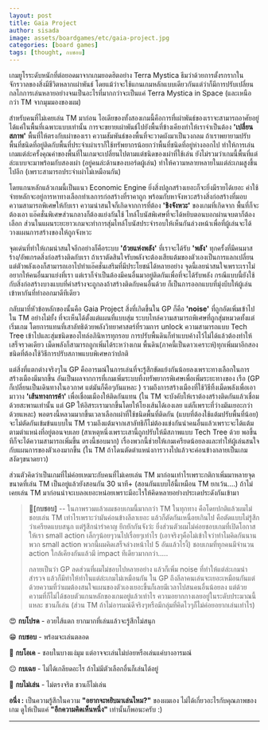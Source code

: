 ```yaml
---
layout: post
title: Gaia Project
author: sisada
image: assets/boardgames/etc/gaia-project.jpg
categories: [board games]
tags: [thought, กบชอบ]
---
```

เกมยูโรระดับหนักที่ต่อยอดมาจากเกมยอดฮิตอย่าง Terra Mystica ธีมว่าด้วยการตั้งรกรากในจักรวาลของสิ่งมีชีวิตหลากเผ่าพันธ์ โดยแม้ว่าจะใช้แกนเกมหลักแบบเดียวกันแต่ว่าก็มีการปรับเปลี่ยนกลไกการเล่นหลายอย่างจนเป็นอะไรที่มากกว่าจะเป็นแค่ Terra Mystica in Space (และเหนือกว่า TM จากมุมมองของผม)

สำหรับคนที่ไม่เคยเล่น TM มาก่อน ไอเดียของทั้งสองเกมนี้คือการที่เผ่าพันธ์ของเราจะสามารถอาศัยอยู่ได้แค่ในพื้นที่เฉพาะแบบเท่านั้น การจะขยายเผ่าพันธ์ไปยังพื้นที่ข้างเคียงทำให้เราจำเป็นต้อง **'เปลี่ยนสภาพ'** พื้นที่ให้ตรงกับเผ่าของเรา ความสัมพันธ์ของพื้นที่จะวาดผังมาเป็นวงกลม ถ้าเราพยายามปรับพื้นที่ชนิดที่อยู่ติดกับพื้นที่ประจำเผ่าเราก็ใช้ทรัพยากรน้อยกว่าพื้นที่ชนิดที่อยู่ห่างออกไป ทำให้การเล่นเกมแต่ล่ะครั้งคุณค่าของพื้นที่ในเกมจะเปลี่ยนไปตามแต่ชนิดของเผ่าที่ใช้เล่น ยังไม่รวมว่าเกมนี้พื้นที่แต่ล่ะแบบจะมาพร้อมกับสองเผ่า (อยู่คนล่ะด้านของบอร์ดผู้เล่น) ทำให้ความหลายหลายในแต่ล่ะเกมสูงขึ้นไปอีก (เพราะสามารถประจำเผ่าไม่เหมือนกัน)

โดยแกนหลักแล้วเกมนี้เป็นแนว Economic Engine ยิ่งสิ่งปลูกสร้างเยอะก็จะยิ่งมีรายได้เยอะ ค่าใช้จ่ายหลักจะอยู่การหาทางเลือกทำเลการก่อสร้างที่ราคาถูก พร้อมกับหาจังหวะสร้างสิ่งก่อสร้างที่มอบความสามารถพิเศษให้กับเรา ความน่าสนใจก็เกิดจากการที่ต้อง **'ชิงจังหวะ'** ของเกมที่เกิดจาก พื้นที่ก็จะต้องเอา แอ๊คชั่นพิเศษส่วนกลางก็ต้องแย่งกันใช้ ไทล์โบนัสพิเศษที่จะได้หยิบตอนบอกผ่านจบตาก็ต้องเลือก ส่วนในแผนระยะยาวเกมจะทำการสุ่มไทล์โบนัสประจำรอบให้เห็นกันล่วงหน้าเพื่อที่ผู้เล่นจะได้วางแผนการสร้างของให้ถูกจังหวะ

จุดเด่นที่ทำให้เกมน่าสนใจอีกอย่างก็คือระบบ **'ถ้วยแห่งพลัง'** ที่เราจะได้รับ **'พลัง'** ทุกครั้งที่มีคนมาสร้าง/อัพเกรดสิ่งก่อสร้างติดกับเรา ถ้าเราตัดสินใจรับพลังจะต้องเสียแต้มของตัวเองเป็นการแลกเปลี่ยน แต่ตัวพลังเองก็สามารถเอาไปทำแอ๊คชั่นเสริมที่มีประโยชน์ได้หลายอย่าง จุดนี้เลยน่าสนใจเพราะเราไม่อยากให้คนอื่นมาแย่งที่เรา แต่เราก็จำเป็นต้องมีคนอื่นมาอยู่ติดกันเพื่อที่จะได้รับพลัง กรณีแบบนี้ยังใช้กับสิ่งก่อสร้างบางแบบที่ค่าสร้างจะถูกลงถ้าสร้างติดกับคนอื่นด้วย ก็เป็นการออกแบบที่มุ่งบีบให้ผู้เล่นเข้าหากันที่ทำออกมาดีทีเดียว

กลับมาที่หัวข้อหลักของนั้นคือ Gaia Project สิ่งที่เกิดขึ้นใน GP ก็คือ **'noise'** ที่ถูกอัดเพิ่มเข้าไปใน TM อย่างไม่ยั้ง ที่จะเห็นได้ตั้งแต่แผนที่แบบสุ่ม ระบบไทล์ความสามารถพิเศษที่ถูกสุ่มหมวดทั้งแต่เริ่มเกม โดยการแทนที่เสาลัทธิด้วยพลังวิทยาศาสตร์ที่รวมการ unlock ความสามารถแบบ Tech Tree เข้าไปและสุ่มชนิดของไทล์อภินิหารทุกรอบ การปรับพื้นดินก็ทำแบบค้างไว้ไม่ได้แล้วต้องทำให้เสร็จรวดเดียว เม็ดพลังก็สามารถถูกเพิ่มได้ระหว่างเกม พื้นดิน(ภาคนี้เป็นดาวเคราะห์)ทุกเพิ่มมาอีกสองชนิดที่ต้องใช้วิธีการปรับสภาพแบบพิเศษกว่าปกติ

แต่สิ่งที่แตกต่างจริงๆใน GP คืออารมณ์ในการเล่นที่จะรู้สึกขัดแย้งกันน้อยลงเพราะทางเลือกในการสร้างเมืองมีมากขึ้น อันเป็นผลจากการที่เกมเพิ่มระบบทิ้งทรัพยากรพิเศษเพื่อเพิ่มระยะทางของ เรือ (GP ก็เปลี่ยนเป็นเดินทางในอวกาศ แต่มันก็คือๆกันแหละ ) รวมถึงการสร้างเมืองที่ใช้วิธีทิ้งเม็ดพลังเพื่อเอามาวาง **'เส้นทางการค้า'** เพื่อเชื่อมเมืองให้ติดกันแทน (ใน TM จะบังคับให้เราต้องสร้างติดกันแล้วเชื่อมด้วยสะพานเท่านั้น แต่ GP ให้อิสระเรามากขึ้นโดยให้โยงเส้นได้เองเลย แต่ก็เพราะที่ว่างมันเยอะกว่าด้วยแหละ) พอตรงนี้หลวมมากขึ้นเวลาเลือกเผ่าที่ใช้ชนิดพื้นที่ติดกัน (แบบที่ต้องใช้แต้มปรับพื้นที่น้อย) จะไม่ตัดกันเข้มข้นแบบใน TM รวมถึงแต้มจากเสาลัทธิก็ไม่ต้องแข่งกันนำคนอื่นแล้วเพราะจะได้แต้มตามตำแหน่งที่อยู่ตอนจบเลย (สาเหตุหนึ่งเพราะเสานี้ถูกปรับให้มีสภาพแบบ Tech Tree ด้วย พอขึ้นทีก็จะได้ความสามารถเพิ่มขึ้น ตรงนี้ชอบมาก) เรื่องพวกนี้ช่วยให้เกมเครียดน้อยลงและทำให้ผู้เล่นสนใจกับแผนการของตัวเองมากขึ้น (ใน TM ถ้าโดนตัดตำแหน่งการวางไปแล้วจะค่อนข้างกลายเป็นเกมสงัดๆขนาดยาว)

ส่วนตัวคิดว่าเป็นเกมที่ไม่ค่อยเหมาะกับคนที่ไม่เคยเล่น TM มาก่อนเท่าไรเพราะกติกาเพิ่มมาหลายจุดขนาดที่เล่น TM เป็นอยู่แล้วยังสอนกัน 30 นาที+ (สอนกันแบบไอ้นี้เหมือน TM ยกเว้น....) ถ้าไม่เคยเล่น TM มาก่อนน่าจะเบลอเยอะหน่อยเพราะมีอะไรให้คิดหลายอย่างประเดประดังกันเข้ามา

> 🐸**[กบชอบ]** -- ในภาพรวมแล้วผมชอบเกมนี้มากกว่า TM ในทุกทาง คือโดยปกติแล้วผมไม่ชอบเล่น TM เท่าไรเพราะว่ามันค่อนข้างลีลาเยอะ แล้วก็ตัดกันเหนื่อยเกินไป คือตัดแบบไม่รู้สึกว่าเครียดแบบสนุก แต่รู้สึกน่ารำคาญ ยึกยักกันจังว่ะ ยิ่งส่วนตัวผมไม่ค่อยชอบเกมที่เปิดโอกาสให้เรา small action เล็กๆน้อยๆวนไปเรื่อยๆเท่าไร (เอาจริงๆคือไม่เข้าใจว่าทำไมคิดกันนานพวก small action พวกนี้ผมคิดเสร็จล่วงหน้าไป 5 อันแล้วไรงี้) ชอบเกมที่ทุกคนมีจำนวน action ใกล้เคียงกันแล้วมี impact ทีเดียวมากกว่า.....
> 
> กลายเป็นว่า GP ลดส่วนที่ผมไม่ชอบไปหลายอย่าง แล้วก็เพิ่ม noise ที่ทำให้แต่ล่ะเกมน่าสำรวจ แล้วก็มีท่าให้ทำในแต่ล่ะเกมไม่เหมือนกัน ใน GP ถึงลีลาคนเล่นจะเยอะเหมือนกันแต่ด้วยความที่ว่าผมต้องสนใจแผนของตัวเองเยอะขึ้นก็เลยมีเวลาไปสนคนอื่นน้อยลง แต่ด้วยความที่ก็ไม่ได้ชอบตัวแกนหลักของเกมอยู่แล้วเท่าไร ความอยากกางเลยอยู่ในระดับประมาณนี้แหละ ชวนก็เล่น (ส่วน TM ถ้าไม่อารมณ์ดีจริงๆหรือมีกลุ่มที่คิดไวๆก็ไม่ค่อยอยากเล่นเท่าไร)


😍 **กบโปรด** - อวยไส้แตก ยากมากที่เล่นแล้วจะรู้สึกไม่สนุก

😁 **กบชอบ** - พร้อมจะเล่นตลอด

🙂 **กบโอเค** - ชอบในบางแง่มุม แต่อาจจะเล่นไม่บ่อยหรือเล่นแค่บางอารมณ์

😐 **กบเฉย** - ไม่ได้เกลียดอะไร ถ้าไม่มีตัวเลือกอื่นก็เล่นได้อยู่

🖕 **กบไม่เล่น** - ไม่ตรงจริต ชวนก็ไม่เล่น

**อนึ่ง :** เป็นความรู้สึกในความ **"อยากจะหยิบมาเล่นไหม?"** ของผมเอง ไม่ได้เกี่ยวอะไรกับคุณภาพของเกม ดูให้เป็นแค่ **"อีกความคิดเห็นหนึ่ง"** เท่านั้นก็พอนะครับ :)



---